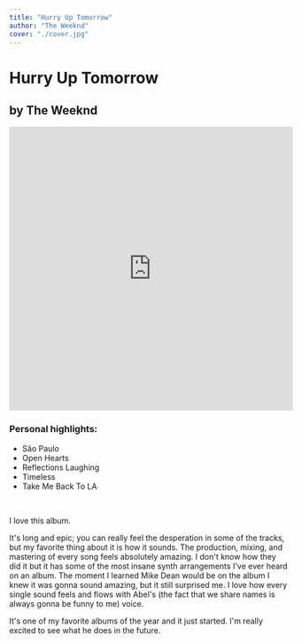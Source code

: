 ```yaml
---
title: "Hurry Up Tomorrow"
author: "The Weeknd"
cover: "./cover.jpg"
---
```

<h1 class="album-page-title">Hurry Up Tomorrow</h1>
<h2 class="album-page-author">by The Weeknd</h2>
<iframe class="album-page-video" width="512px" height="512px" src="https://www.youtube.com/embed/ll6sBa3Dafs?si=atfDRtTob-1U2yKn" frameborder="0" allow="accelerometer; clipboard-write; encrypted-media; gyroscope; picture-in-picture"></iframe>

### Personal highlights:
* São Paulo
* Open Hearts
* Reflections Laughing
* Timeless
* Take Me Back To LA

<br>

I love this album.

It's long and epic; you can really feel the desperation in some of the tracks, but my favorite thing about it is how it sounds. The production, mixing, and mastering of every song feels absolutely amazing. I don't know how they did it but it has some of the most insane synth arrangements I've ever heard on an album. The moment I learned Mike Dean would be on the album I knew it was gonna sound amazing, but it still surprised me. I love how every single sound feels and flows with Abel's (the fact that we share names is always gonna be funny to me) voice.

It's one of my favorite albums of the year and it just started. I'm really excited to see what he does in the future.